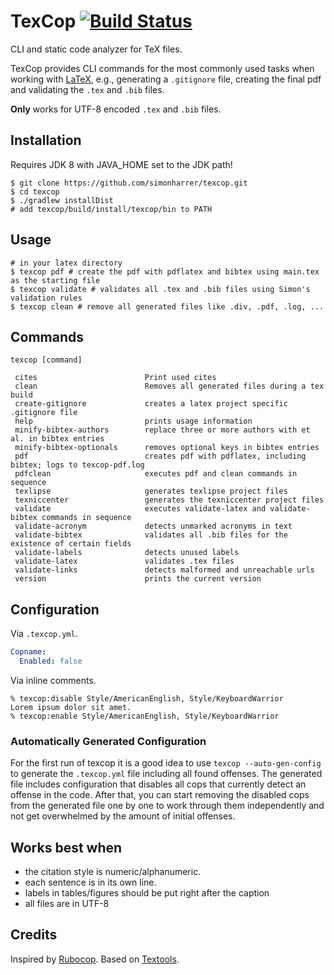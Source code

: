 # TexCop [![Build Status](https://travis-ci.org/stefan-kolb/texcop.svg?branch=master)](https://travis-ci.org/stefan-kolb/texcop) 

CLI and static code analyzer for TeX files.

TexCop provides CLI commands for the most commonly used tasks when working with [LaTeX](http://www.latex-project.org/),
e.g., generating a `.gitignore` file, creating the final pdf and validating the `.tex` and `.bib` files.

**Only** works for UTF-8 encoded `.tex` and `.bib` files.

## Installation

Requires JDK 8 with JAVA_HOME set to the JDK path!

    $ git clone https://github.com/simonharrer/texcop.git
    $ cd texcop
    $ ./gradlew installDist
    # add texcop/build/install/texcop/bin to PATH

## Usage

    # in your latex directory
    $ texcop pdf # create the pdf with pdflatex and bibtex using main.tex as the starting file
    $ texcop validate # validates all .tex and .bib files using Simon's validation rules
    $ texcop clean # remove all generated files like .div, .pdf, .log, ...

## Commands

	texcop [command]
	
	 cites                        Print used cites
	 clean                        Removes all generated files during a tex build
	 create-gitignore             creates a latex project specific .gitignore file
	 help                         prints usage information
	 minify-bibtex-authors        replace three or more authors with et al. in bibtex entries
	 minify-bibtex-optionals      removes optional keys in bibtex entries
	 pdf                          creates pdf with pdflatex, including bibtex; logs to texcop-pdf.log
	 pdfclean                     executes pdf and clean commands in sequence
	 texlipse                     generates texlipse project files
	 texniccenter                 generates the texniccenter project files
	 validate                     executes validate-latex and validate-bibtex commands in sequence
	 validate-acronym             detects unmarked acronyms in text
	 validate-bibtex              validates all .bib files for the existence of certain fields
	 validate-labels              detects unused labels
	 validate-latex               validates .tex files
	 validate-links               detects malformed and unreachable urls
	 version                      prints the current version

## Configuration

Via `.texcop.yml`.

```yaml
Copname:
  Enabled: false
```

Via inline comments.

```
% texcop:disable Style/AmericanEnglish, Style/KeyboardWarrior
Lorem ipsum dolor sit amet.
% texcop:enable Style/AmericanEnglish, Style/KeyboardWarrior
```

### Automatically Generated Configuration

For the first run of texcop it is a good idea to use `texcop --auto-gen-config` to generate the `.texcop.yml` file including all found offenses. 
The generated file includes configuration that disables all cops that currently detect an offense in the code. 
After that, you can start removing the disabled cops from the generated file one by one to work through them independently and not get overwhelmed by the amount of initial offenses.
    
## Works best when

- the citation style is numeric/alphanumeric.
- each sentence is in its own line.
- labels in tables/figures should be put right after the caption
- all files are in UTF-8

## Credits

Inspired by [Rubocop](https://github.com/bbatsov/rubocop). Based on [Textools](https://github.com/simonharrer/textools).
